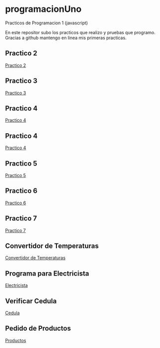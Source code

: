 # programacionUno
Practicos de Programacion 1 (javascript)

En este repositor subo los practicos que realizo y pruebas que programo.
Gracias a github mantengo en linea mis primeras practicas.


## Practico 2
[Practico 2](http://alvaromesa.com/programacionUno/practico2/html/practico2.html)

## Practico 3
[Practico 3](http://alvaromesa.com/programacionUno/practico3/html/practico3.html)

## Practico 4
[Practico 4](http://alvaromesa.com/programacionUno/practico4/html/practico4.html)

## Practico 4
[Practico 4](http://alvaromesa.com/programacionUno/practico4/html/practico4.html)

## Practico 5
[Practico 5](http://alvaromesa.com/programacionUno/practico5/html/practico5.html)

## Practico 6
[Practico 6](http://alvaromesa.com/programacionUno/practico6/html/practico6.html)

## Practico 7
[Practico 7](http://alvaromesa.com/programacionUno/practico7/html/practico7.html)



## Convertidor de Temperaturas
[Convertidor de Temperaturas](http://alvaromesa.com/programacionUno/ConvertidorTemperaturas/html/index.html)

## Programa para Electricista
[Electricista](http://alvaromesa.com/programacionUno/Electricista/html/index.html)

## Verificar Cedula
[Cedula](http://alvaromesa.com/programacionUno/verificaCedula/html/index.html)


## Pedido de Productos
[Productos](http://alvaromesa.com/programacionUno/productos/html/index.html)
